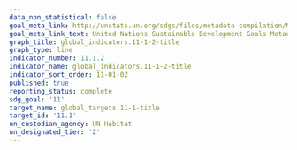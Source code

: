 ```yaml
---
data_non_statistical: false
goal_meta_link: http://unstats.un.org/sdgs/files/metadata-compilation/Metadata-Goal-11.pdf
goal_meta_link_text: United Nations Sustainable Development Goals Metadata (pdf 2066kB)
graph_title: global_indicators.11-1-2-title
graph_type: line
indicator_number: 11.1.2
indicator_name: global_indicators.11-1-2-title
indicator_sort_order: 11-01-02
published: true
reporting_status: complete
sdg_goal: '11'
target_name: global_targets.11-1-title
target_id: '11.1'
un_custodian_agency: UN-Habitat
un_designated_tier: '2'
---
```


